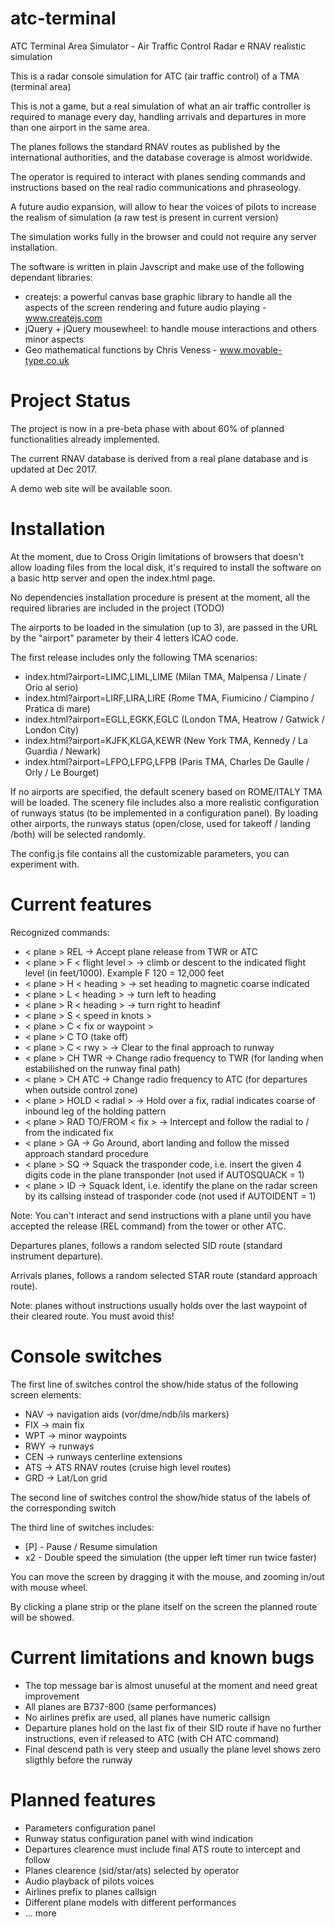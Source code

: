 # atc-terminal
ATC Terminal Area Simulator - Air Traffic Control Radar e RNAV realistic simulation

This is a radar console simulation for ATC (air traffic control) of a TMA (terminal area)

This is not a game, but a real simulation of what an air traffic controller is required to manage every day, handling arrivals and departures in more than one airport in the same area.

The planes follows the standard RNAV routes as published by the international authorities, and the database coverage is almost worldwide.
   
The operator is required to interact with planes sending commands and instructions based on the real radio communications and phraseology.

A future audio expansion, will allow to hear the voices of pilots to increase the realism of simulation (a raw test is present in current version)

The simulation works fully in the browser and could not require any server installation.

The software is written in plain Javscript and make use of the following dependant libraries:
- createjs: a powerful canvas base graphic library to handle all the aspects of the screen rendering and future audio playing - www.createjs.com
- jQuery + jQuery mousewheel: to handle mouse interactions and others minor aspects
- Geo mathematical functions by Chris Veness - www.movable-type.co.uk


# Project Status

The project is now in a pre-beta phase with about 60% of planned functionalities already implemented.

The current RNAV database is derived from a real plane database and is updated at Dec 2017.

A demo web site will be available soon.

# Installation

At the moment, due to Cross Origin limitations of browsers that doesn't allow loading files from the local disk, it's required to install the software on a basic http server and open the index.html page.

No dependencies installation procedure is present at the moment, all the required libraries are included in the project (TODO)

The airports to be loaded in the simulation (up to 3), are passed in the URL by the "airport" parameter by their 4 letters ICAO code. 

The first release includes only the following TMA scenarios:
- index.html?airport=LIMC,LIML,LIME       (Milan TMA, Malpensa / Linate / Orio al serio)
- index.html?airport=LIRF,LIRA,LIRE       (Rome TMA, Fiumicino / Ciampino / Pratica di mare)
- index.html?airport=EGLL,EGKK,EGLC       (London TMA, Heatrow / Gatwick / London City)
- index.html?airport=KJFK,KLGA,KEWR       (New York TMA, Kennedy / La Guardia / Newark)
- index.html?airport=LFPO,LFPG,LFPB       (Paris TMA, Charles De Gaulle / Orly / Le Bourget)

If no airports are specified, the default scenery based on ROME/ITALY TMA will be loaded. The scenery file includes also a more realistic configuration of runways status (to be implemented in a configuration panel).
By loading other airports, the runways status (open/close, used for takeoff / landing /both) will be selected randomly.

The config.js file contains all the customizable parameters, you can experiment with.

# Current features

Recognized commands:

- < plane > REL -> Accept plane release from TWR or ATC
- < plane > F < flight level > -> climb or descent to the indicated flight level (in feet/1000). Example F 120 = 12,000 feet
- < plane > H < heading > -> set heading to magnetic coarse indicated
- < plane > L < heading > -> turn left to heading
- < plane > R < heading > -> turn right to headinf
- < plane > S < speed in knots >
- < plane > C < fix or waypoint >
- < plane > C TO (take off)
- < plane > C < rwy > -> Clear to the final approach to runway
- < plane > CH TWR -> Change radio frequency to TWR (for landing when estabilished on the runway final path)
- < plane > CH ATC -> Change radio frequency to ATC (for departures when outside control zone)
- < plane > HOLD  <fix > < radial > -> Hold over a fix, radial indicates coarse of inbound leg of the holding pattern
- < plane > RAD  <radial > TO/FROM < fix > -> Intercept and follow the radial to / from the indicated fix
- < plane > GA -> Go Around, abort landing and follow the missed approach standard procedure
- < plane > SQ  <trasponder > -> Squack the trasponder code, i.e. insert the given 4 digits code in the plane transponder (not used if AUTOSQUACK = 1)
- < plane > ID -> Squack Ident, i.e. identify the plane on the radar screen by its callsing instead of trasponder code (not used if AUTOIDENT = 1)

Note: You can't interact and send instructions with a plane until you have accepted the release (REL command) from the tower or other ATC.

Departures planes, follows a random selected SID route (standard instrument departure).

Arrivals planes, follows a random selected STAR route (standard approach route).

Note: planes without instructions usually holds over the last waypoint of their cleared route. You must avoid this!

# Console switches
The first line of switches control the show/hide status of the following screen elements:
- NAV -> navigation aids (vor/dme/ndb/ils markers)
- FIX -> main fix
- WPT -> minor waypoints
- RWY -> runways
- CEN -> runways centerline extensions
- ATS -> ATS RNAV routes (cruise high level routes)
- GRD -> Lat/Lon grid

The second line of switches control the show/hide status of the labels of the corresponding switch

The third line of switches includes:
- [P] - Pause / Resume simulation
- x2 - Double speed the simulation (the upper left timer run twice faster)

You can move the screen by dragging it with the mouse, and zooming in/out with mouse wheel.

By clicking a plane strip or the plane itself on the screen the planned route will be showed.

# Current limitations and known bugs
- The top message bar is almost unuseful at the moment and need great improvement
- All planes are B737-800 (same performances)
- No airlines prefix are used, all planes have numeric callsign
- Departure planes hold on the last fix of their SID route if have no further instructions, even if released to ATC (with CH ATC command)
- Final descend path is very steep and usually the plane level shows zero sligthly before the runway


# Planned features
- Parameters configuration panel
- Runway status configuration panel with wind indication
- Departures clearence must include final ATS route to intercept and follow
- Planes clearence (sid/star/ats) selected by operator
- Audio playback of pilots voices
- Airlines prefix to planes callsign
- Different plane models with different performances
- ... more

